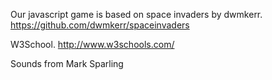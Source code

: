 Our javascript game is based on space invaders by dwmkerr.
https://github.com/dwmkerr/spaceinvaders

W3School.
http://www.w3schools.com/

Sounds from
Mark Sparling
